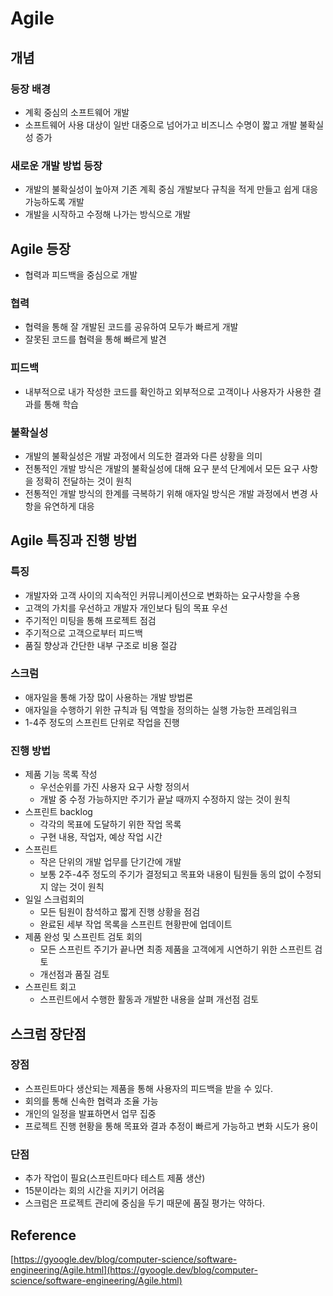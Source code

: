 # Agile

## 개념

### 등장 배경

- 계획 중심의 소프트웨어 개발
- 소프트웨어 사용 대상이 일반 대중으로 넘어가고 비즈니스 수명이 짧고 개발 불확실성 증가

### 새로운 개발 방법 등장

- 개발의 불확실성이 높아져 기존 계획 중심 개발보다 규칙을 적게 만들고 쉽게 대응 가능하도록 개발
- 개발을 시작하고 수정해 나가는 방식으로 개발

## Agile 등장

- 협력과 피드백을 중심으로 개발

### 협력

- 협력을 통해 잘 개발된 코드를 공유하여 모두가 빠르게 개발
- 잘못된 코드를 협력을 통해 빠르게 발견

### 피드백

- 내부적으로 내가 작성한 코드를 확인하고 외부적으로 고객이나 사용자가 사용한 결과를 통해 학습

### 불확실성

- 개발의 불확실성은 개발 과정에서 의도한 결과와 다른 상황을 의미
- 전통적인 개발 방식은 개발의 불확실성에 대해 요구 분석 단계에서 모든 요구 사항을 정확히 전달하는 것이 원칙
- 전통적인 개발 방식의 한계를 극복하기 위해 애자일 방식은 개발 과정에서 변경 사항을 유연하게 대응

## Agile 특징과 진행 방법

### 특징

- 개발자와 고객 사이의 지속적인 커뮤니케이션으로 변화하는 요구사항을 수용
- 고객의 가치를 우선하고 개발자 개인보다 팀의 목표 우선
- 주기적인 미팅을 통해 프로젝트 점검
- 주기적으로 고객으로부터 피드백
- 품질 향상과 간단한 내부 구조로 비용 절감

### 스크럼

- 애자일을 통해 가장 많이 사용하는 개발 방법론
- 애자일을 수행하기 위한 규칙과 팀 역할을 정의하는 실행 가능한 프레임워크
- 1-4주 정도의 스프린트 단위로 작업을 진행

### 진행 방법

- 제품 기능 목록 작성
    - 우선순위를 가진 사용자 요구 사항 정의서
    - 개발 중 수정 가능하지만 주기가 끝날 때까지 수정하지 않는 것이 원칙
- 스프린트 backlog
    - 각각의 목표에 도달하기 위한 작업 목록
    - 구현 내용, 작업자, 예상 작업 시간
- 스프린트
    - 작은 단위의 개발 업무를 단기간에 개발
    - 보통 2주-4주 정도의 주기가 결정되고 목표와 내용이 팀원들 동의 없이 수정되지 않는 것이 원칙
- 일일 스크럼회의
    - 모든 팀원이 참석하고 짧게 진행 상황을 점검
    - 완료된 세부 작업 목록을 스프린트 현황판에 업데이트
- 제품 완성 및 스프린트 검토 회의
    - 모든 스프린트 주기가 끝나면 최종 제품을 고객에게 시연하기 위한 스프린트 검토
    - 개선점과 품질 검토
- 스프린트 회고
    - 스프린트에서 수행한 활동과 개발한 내용을 살펴 개선점 검토

## 스크럼 장단점

### 장점

- 스프린트마다 생산되는 제품을 통해 사용자의 피드백을 받을 수 있다.
- 회의를 통해 신속한 협력과 조율 가능
- 개인의 일정을 발표하면서 업무 집중
- 프로젝트 진행 현황을 통해 목표와 결과 추정이 빠르게 가능하고 변화 시도가 용이

### 단점

- 추가 작업이 필요(스프린트마다 테스트 제품 생산)
- 15분이라는 회의 시간을 지키기 어려움
- 스크럼은 프로젝트 관리에 중심을 두기 때문에 품질 평가는 약하다.

## Reference

[https://gyoogle.dev/blog/computer-science/software-engineering/Agile.html](https://gyoogle.dev/blog/computer-science/software-engineering/Agile.html)